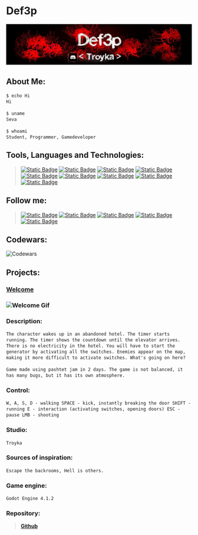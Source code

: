# **Def3p**
[![Header](https://github.com/Def3p/def3p/blob/main/images/baneer_for_git.jpg)](https://discord.gg/JqgbQ6SRmr)

## About Me:
```
$ echo Hi
Hi

$ uname 
Seva

$ whoami
Student, Programmer, Gamedeveloper
```

## Tools, Languages and Technologies:
> [![Static Badge](https://img.shields.io/badge/Git-black?style=for-the-badge&logo=git&logoColor=white)]()
[![Static Badge](https://img.shields.io/badge/ChatGPT-black?style=for-the-badge&logo=OpenAI&logoColor=white)]()
[![Static Badge](https://img.shields.io/badge/Markdown-black?style=for-the-badge&logo=Markdown&logoColor=white)]()
[![Static Badge](https://img.shields.io/badge/Godot-black?style=for-the-badge&logo=godotengine&logoColor=white)]()
[![Static Badge](https://img.shields.io/badge/python-black?style=for-the-badge&logo=python&logoColor=white)]()
[![Static Badge](https://img.shields.io/badge/Arduino-black?style=for-the-badge&logo=arduino&logoColor=white)]()
[![Static Badge](https://img.shields.io/badge/Aseprite-black?style=for-the-badge&logo=aseprite&logoColor=white)]()
[![Static Badge](https://img.shields.io/badge/VScode-black?style=for-the-badge&logo=visualstudiocode&logoColor=white)]()
[![Static Badge](https://img.shields.io/badge/HTML5-black?style=for-the-badge&logo=html5&logoColor=white)]()

## Follow me:
>[![Static Badge](https://img.shields.io/badge/Gitlab-black?style=for-the-badge&logo=gitlab&logoColor=white)](https://gitlab.com/3PuTeLb)
[![Static Badge](https://img.shields.io/badge/Discord-black?style=for-the-badge&logo=discord&logoColor=white)](https://discord.gg/JqgbQ6SRmr)
[![Static Badge](https://img.shields.io/badge/Steam-black?style=for-the-badge&logo=steam&logoColor=white)](https://steamcommunity.com/profiles/76561199229997842/)
[![Static Badge](https://img.shields.io/badge/Codewars-black?style=for-the-badge&logo=codewars&logoColor=white)](https://www.codewars.com/users/Def3p)
[![Static Badge](https://img.shields.io/badge/Itch.io-black?style=for-the-badge&logo=itchdotio&logoColor=white)](https://3pdef.itch.io/)

## Codewars:
![Codewars](https://github.r2v.ch/codewars?user=Def3p&theme=gradient)

## Projects:
### **[Welcome](https://3pdef.itch.io/welcome-3p)**
### ![Welcome Gif](https://cdn.discordapp.com/attachments/1173717003073224754/1194550232571183176/welcome_gameplay_online-video-cutter.com11.gif?ex=66164619&is=6603d119&hm=4e85e600370f4445af374152e22011175fd6fe97bb3f87fdbaabc31813896daf&)
### Description:
    The character wakes up in an abandoned hotel. The timer starts running. The timer shows the countdown until the elevator arrives. There is no electricity in the hotel. You will have to start the generator by activating all the switches. Enemies appear on the map, making it more difficult to activate switches. What's going on here?

    Game made using pashtet jam in 2 days. The game is not balanced, it has many bugs, but it has its own atmosphere.
### Control:
    W, A, S, D - walking SPACE - kick, instantly breaking the door SHIFT - running E - interaction (activating switches, opening doors) ESC - pause LMB - shooting
### Studio: 
    Troyka
### Sources of inspiration:
    Escape the backrooms, Hell is others.
### Game engine:
    Godot Engine 4.1.2
### Repository:
> **[Github](https://github.com/Def3p/Welcome)**